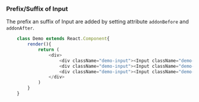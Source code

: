 ### Prefix/Suffix of Input
The prefix an suffix of Input are added by setting attribute ```addonBefore``` and ```addonAfter```.
```javascript
    class Demo extends React.Component{
        render(){
            return (
                <div>
                    <div className="demo-input"><Input className="demo-input-normal" addonBefore={<Icon type="user"/>}/></div>
                    <div className="demo-input"><Input className="demo-input-normal" addonAfter={<span>dollars</span>}/></div>
                    <div className="demo-input"><Input className="demo-input-normal" addonBefore={<span>http://</span>} addonAfter={<span>.com</span>} /></div>
                </div>
            )
        }
    }
```
